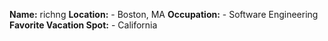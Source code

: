**Name:** richng
**Location:** - Boston, MA
**Occupation:** - Software Engineering
**Favorite Vacation Spot:** - California

